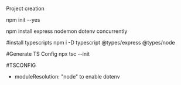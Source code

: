 Project creation

npm init --yes

npm install express nodemon dotenv concurrently


#install typescripts
npm i -D typescript @types/express @types/node

#Generate TS Config
npx tsc --init

#TSCONFIG
- moduleResolution: "node" to enable dotenv